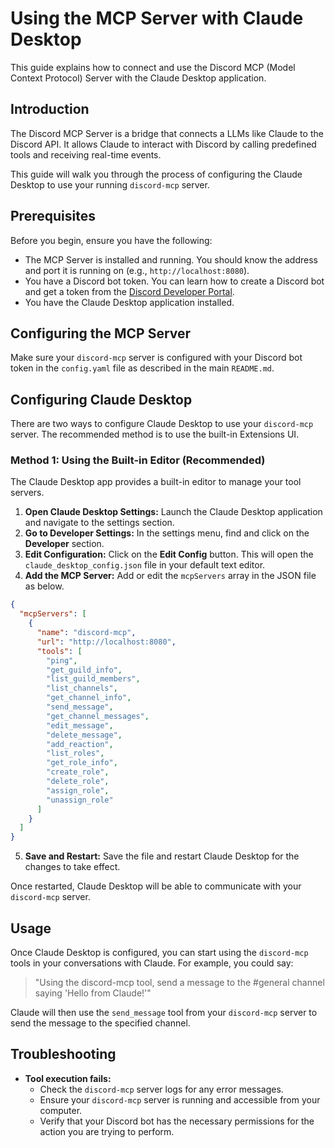 # Using the MCP Server with Claude Desktop

This guide explains how to connect and use the Discord MCP (Model Context Protocol) Server with the Claude Desktop application.

## Introduction

The Discord MCP Server is a bridge that connects a LLMs like Claude to the Discord API. It allows Claude to interact with Discord by calling predefined tools and receiving real-time events.

This guide will walk you through the process of configuring the Claude Desktop to use your running `discord-mcp` server.

## Prerequisites

Before you begin, ensure you have the following:

*   The MCP Server is installed and running. You should know the address and port it is running on (e.g., `http://localhost:8080`).
*   You have a Discord bot token. You can learn how to create a Discord bot and get a token from the [Discord Developer Portal](https://discord.com/developers/docs/intro).
*   You have the Claude Desktop application installed.

## Configuring the MCP Server

Make sure your `discord-mcp` server is configured with your Discord bot token in the `config.yaml` file as described in the main `README.md`.

## Configuring Claude Desktop

There are two ways to configure Claude Desktop to use your `discord-mcp` server. The recommended method is to use the built-in Extensions UI.

### Method 1: Using the Built-in Editor (Recommended)

The Claude Desktop app provides a built-in editor to manage your tool servers.

1.  **Open Claude Desktop Settings:** Launch the Claude Desktop application and navigate to the settings section.
2.  **Go to Developer Settings:** In the settings menu, find and click on the **Developer** section.
3.  **Edit Configuration:** Click on the **Edit Config** button. This will open the `claude_desktop_config.json` file in your default text editor.
4.  **Add the MCP Server:** Add or edit the `mcpServers` array in the JSON file as below.
```json
{
  "mcpServers": [
    {
      "name": "discord-mcp",
      "url": "http://localhost:8080",
      "tools": [
        "ping",
        "get_guild_info",
        "list_guild_members",
        "list_channels",
        "get_channel_info",
        "send_message",
        "get_channel_messages",
        "edit_message",
        "delete_message",
        "add_reaction",
        "list_roles",
        "get_role_info",
        "create_role",
        "delete_role",
        "assign_role",
        "unassign_role"
      ]
    }
  ]
}
```
5. **Save and Restart:** Save the file and restart Claude Desktop for the changes to take effect.

Once restarted, Claude Desktop will be able to communicate with your `discord-mcp` server.

## Usage

Once Claude Desktop is configured, you can start using the `discord-mcp` tools in your conversations with Claude. For example, you could say:

> "Using the discord-mcp tool, send a message to the #general channel saying 'Hello from Claude!'"

Claude will then use the `send_message` tool from your `discord-mcp` server to send the message to the specified channel.

## Troubleshooting
*   **Tool execution fails:**
    *   Check the `discord-mcp` server logs for any error messages.
    *   Ensure your `discord-mcp` server is running and accessible from your computer.
    *   Verify that your Discord bot has the necessary permissions for the action you are trying to perform.